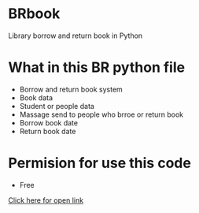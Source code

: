 # BRbook

Library borrow and return book in Python

# What in this BR python file

- Borrow and return book system
- Book data
- Student or people data
- Massage send to people who brroe or return book
- Borrow book date
- Return book date

# Permision for use this code

- Free

<a href="https://github.com/ronnapatsri/BRbook" target="_blank">Click here for open link</a>

